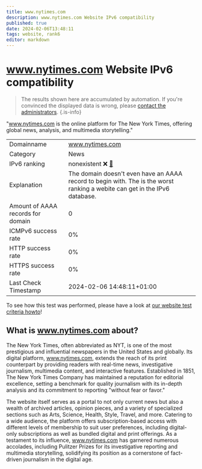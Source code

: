 ```yaml
---
title: www.nytimes.com
description: www.nytimes.com Website IPv6 compatibility
published: true
date: 2024-02-06T13:48:11
tags: website, rank6
editor: markdown
---
```


# www.nytimes.com Website IPv6 compatibility

> The results shown here are accumulated by automation. If you're convinced the displayed data is wrong, please [contact the administrators](/howto/chat). 
{.is-info}

"www.nytimes.com is the online platform for The New York Times, offering global news, analysis, and multimedia storytelling."


|   |   |
| - | - |
| Domainname | www.nytimes.com
| Category | News |
| IPv6 ranking | nonexistent :x: [🔗](/howto/ranking) |
| Explanation | The domain doesn't even have an AAAA record to begin with. The is the worst ranking a webite can get in the IPv6 database. |
| Amount of AAAA records for domain | 0 |
| ICMPv6 success rate | 0%|
| HTTP success rate | 0% |
| HTTPS success rate | 0% |
| Last Check Timestamp | 2024-02-06 14:48:11+01:00 |

To see how this test was performed, please have a look at [our website test criteria howto](/howto/testcriteria/website)!


## What is www.nytimes.com about?
The New York Times, often abbreviated as NYT, is one of the most prestigious and influential newspapers in the United States and globally. Its digital platform, www.nytimes.com, extends the reach of its print counterpart by providing readers with real-time news, investigative journalism, multimedia content, and interactive features. Established in 1851, The New York Times Company has maintained a reputation for editorial excellence, setting a benchmark for quality journalism with its in-depth analysis and its commitment to reporting "without fear or favor."

The website itself serves as a portal to not only current news but also a wealth of archived articles, opinion pieces, and a variety of specialized sections such as Arts, Science, Health, Style, Travel, and more. Catering to a wide audience, the platform offers subscription-based access with different levels of membership to suit user preferences, including digital-only subscriptions as well as bundled digital and print offerings. As a testament to its influence, www.nytimes.com has garnered numerous accolades, including Pulitzer Prizes for its investigative reporting and multimedia storytelling, solidifying its position as a cornerstone of fact-driven journalism in the digital age.


